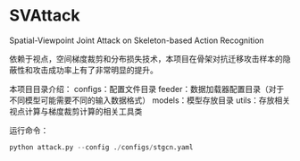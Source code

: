 # SVAttack
Spatial-Viewpoint Joint Attack on Skeleton-based Action Recognition

依赖于视点，空间梯度裁剪和分布损失技术，本项目在骨架对抗迁移攻击样本的隐蔽性和攻击成功率上有了非常明显的提升。

本项目目录介绍：
configs：配置文件目录
feeder：数据加载器配置目录（对于不同模型可能需要不同的输入数据格式）
models：模型存放目录
utils：存放相关视点计算与梯度裁剪计算的相关工具类


运行命令：
```python
python attack.py --config ./configs/stgcn.yaml
```
